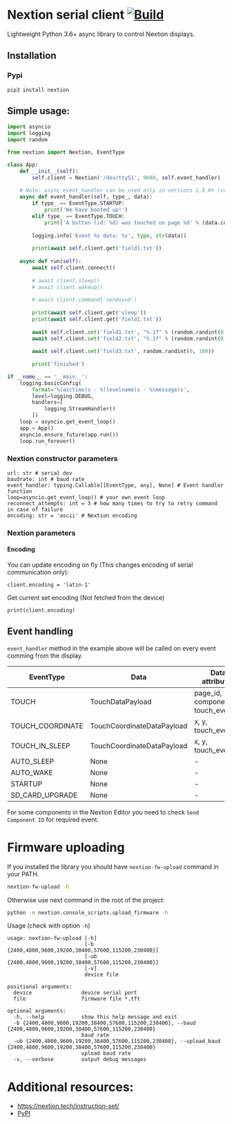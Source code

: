 # Nextion serial client [![Build](https://github.com/yozik04/nextion/actions/workflows/python-package.yml/badge.svg)](https://github.com/yozik04/nextion/actions/workflows/python-package.yml)
Lightweight Python 3.6+ async library to control Nextion displays.

## Installation
### Pypi
`pip3 install nextion`

## Simple usage:
```python
import asyncio
import logging
import random

from nextion import Nextion, EventType

class App:
    def __init__(self):
        self.client = Nextion('/dev/ttyS1', 9600, self.event_handler)
    
    # Note: async event_handler can be used only in versions 1.8.0+ (versions 1.8.0+ supports both sync and async versions)
    async def event_handler(self, type_, data):
        if type_ == EventType.STARTUP:
            print('We have booted up!')
        elif type_ == EventType.TOUCH:
            print('A button (id: %d) was touched on page %d' % (data.component_id, data.page_id))
    
        logging.info('Event %s data: %s', type, str(data))
        
        print(await self.client.get('field1.txt'))
    
    async def run(self):
        await self.client.connect()
    
        # await client.sleep()
        # await client.wakeup()
    
        # await client.command('sendxy=0')
    
        print(await self.client.get('sleep'))
        print(await self.client.get('field1.txt'))
    
        await self.client.set('field1.txt', "%.1f" % (random.randint(0, 1000) / 10))
        await self.client.set('field2.txt', "%.1f" % (random.randint(0, 1000) / 10))
        
        await self.client.set('field3.txt', random.randint(0, 100))
    
        print('finished')

if __name__ == '__main__':
    logging.basicConfig(
        format='%(asctime)s - %(levelname)s - %(message)s',
        level=logging.DEBUG,
        handlers=[
            logging.StreamHandler()
        ])
    loop = asyncio.get_event_loop()
    app = App()
    asyncio.ensure_future(app.run())
    loop.run_forever()
```

### Nextion constructor parameters
```
url: str # serial dev
baudrate: int # baud rate
event_handler: typing.Callable[[EventType, any], None] # Event handler function
loop=asyncio.get_event_loop() # your own event loop
reconnect_attempts: int = 3 # how many times to try to retry command in case of failure
encoding: str = 'ascii' # Nextion encoding
```

### Nextion parameters
#### Encoding
You can update encoding on fly (This changes encoding of serial communication only):

`client.encoding = 'latin-1'`

Get current set encoding (Not fetched from the device)

`print(client.encoding)`

## Event handling

```event_handler``` method in the example above will be called on every event comming from the display.

| EventType        | Data                       | Data attributes                    |
|------------------|----------------------------|------------------------------------|
| TOUCH            | TouchDataPayload           | page_id, component_id, touch_event |
| TOUCH_COORDINATE | TouchCoordinateDataPayload | x, y, touch_event                  |
| TOUCH_IN_SLEEP   | TouchCoordinateDataPayload | x, y, touch_event                  |
| AUTO_SLEEP       | None                       | -                                  |
| AUTO_WAKE        | None                       | -                                  |
| STARTUP          | None                       | -                                  |
| SD_CARD_UPGRADE  | None                       | -                                  |

For some components in the Nextion Editor you need to check `Send Component ID` for required event.

# Firmware uploading
If you installed the library you should have `nextion-fw-upload` command in your PATH.
```bash
nextion-fw-upload -h
```

Otherwise use next command in the root of the project: 
```bash
python -m nextion.console_scripts.upload_firmware -h
```

Usage (check with option `-h`)
```
usage: nextion-fw-upload [-h]
                         [-b {2400,4800,9600,19200,38400,57600,115200,230400}]
                         [-ub {2400,4800,9600,19200,38400,57600,115200,230400}]
                         [-v]
                         device file

positional arguments:
  device                device serial port
  file                  firmware file *.tft

optional arguments:
  -h, --help            show this help message and exit
  -b {2400,4800,9600,19200,38400,57600,115200,230400}, --baud {2400,4800,9600,19200,38400,57600,115200,230400}
                        baud rate
  -ub {2400,4800,9600,19200,38400,57600,115200,230400}, --upload_baud {2400,4800,9600,19200,38400,57600,115200,230400}
                        upload baud rate
  -v, --verbose         output debug messages
```

# Additional resources:
- https://nextion.tech/instruction-set/
- [PyPI](https://pypi.org/project/nextion/)
